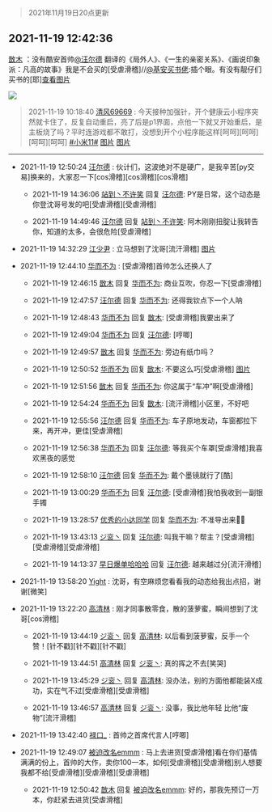 > 2021年11月19日20点更新
<link rel="stylesheet" href="https://cdn.jsdelivr.net/gh/taotie6/sampleJSON@main/css/photo_show.css">
<meta name="referrer" content="no-referrer" />


 ## 2021-11-19 12:42:36 

 [㪚木](https://www.coolapk.com/feed/31573276?shareKey=MzFhMGU4YzBjNjRlNjE5NzJmNzM~) ：没有酷安首帅<a class="feed-link-uname" href="/u/汪尔德">@汪尔德</a> 翻译的《局外人》、《一生的亲密关系》、《画说印象派：凡高的故事》我是不会买的[受虐滑稽]//<a class="feed-link-uname" href="/u/基安买书佬">@基安买书佬</a>:插个眼。有没有靓仔们买书的[耶]<a class="feed-forward-pic" href="http://image.coolapk.com/feed/2021/1119/12/1362774_6443_2169_546@750x750.jpg">查看图片</a> 

<div class="album">
<img class="img-item" src="http://image.coolapk.com/feed/2020/0511/21/1081091_45bad8f3_4880_7713@356x200.gif" />
</div>

> 2021-11-19 10:18:40 
> [清风69669](https://www.coolapk.com/feed/31569894?shareKey=ZTRjYzZkOTNjZTAwNjE5NzJmNzM~) : 今天接种加强针，开个健康云小程序突然就卡住了，反复自动重启，亮了后是p1界面，点他一下就又开始重启，是主板烧了吗？平时连游戏都不敢打，没想到开个小程序能这样[呵呵][呵呵][呵呵][呵呵] <a class="feed-link-tag" href="/t/小米11?type=0">#小米11#</a> 
[图片](http://image.coolapk.com/feed/2021/1119/10/4249952_5b4f4bad_8318_743_41@2494x3325.jpeg)
[图片](http://image.coolapk.com/feed/2021/1119/10/4249952_e2b81620_8318_744_341@2494x3325.jpeg)

 ------- 

- 2021-11-19 12:50:24 [汪尔德](uid=1595236) : 伙计们，这波绝对不是硬广，是我辛苦[py交易]换来的，大家忍一下[cos滑稽][cos滑稽][cos滑稽] 

    - 2021-11-19 14:36:06 [站到丶不许笑](uid=1165627) 回复 [汪尔德](uid=1595236): PY是日常，这个动态是你登沈哥号发的吧[受虐滑稽][受虐滑稽] 

    - 2021-11-19 14:49:46 [汪尔德](uid=1595236) 回复 [站到丶不许笑](uid=1165627): 阿木刚刚扭腚让我转告你，知道的太多，会很危险[受虐滑稽] 

- 2021-11-19 14:32:29 [江少尹](uid=3524927) : 立马想到了沈哥[流汗滑稽] [图片](http://image.coolapk.com/feed/2021/1119/14/3524927_3548_553_494@1040x416.jpg)

- 2021-11-19 12:44:10 [华而不为](uid=1212555) : [受虐滑稽]首帅怎么还换人了 

    - 2021-11-19 12:46:15 [㪚木](uid=1081091) 回复 [华而不为](uid=1212555): 商业互吹，你忍一下[受虐滑稽] 

    - 2021-11-19 12:47:57 [汪尔德](uid=1595236) 回复 [华而不为](uid=1212555): 还得我钦点下一个人呐 

    - 2021-11-19 12:48:43 [华而不为](uid=1212555) 回复 [㪚木](uid=1081091): [受虐滑稽]我要出来了 

    - 2021-11-19 12:49:04 [华而不为](uid=1212555) 回复 [汪尔德](uid=1595236): [哼唧] 

    - 2021-11-19 12:49:57 [㪚木](uid=1081091) 回复 [华而不为](uid=1212555): 旁边有纸巾吗？ 

    - 2021-11-19 12:50:52 [华而不为](uid=1212555) 回复 [㪚木](uid=1081091): 不要这么巧[受虐滑稽] [图片](http://image.coolapk.com/feed/2021/1119/12/1212555_6e5c640a_7450_7188_454@3325x2494.jpeg)

    - 2021-11-19 12:51:56 [㪚木](uid=1081091) 回复 [华而不为](uid=1212555): 你这属于“车冲”啊[受虐滑稽] 

    - 2021-11-19 12:54:24 [华而不为](uid=1212555) 回复 [㪚木](uid=1081091): [流汗滑稽]小区里，不好吧 

    - 2021-11-19 12:55:56 [汪尔德](uid=1595236) 回复 [华而不为](uid=1212555): 车子原地发动，车窗都拉下来，再开冲，更佳[受虐滑稽] 

    - 2021-11-19 12:56:38 [华而不为](uid=1212555) 回复 [汪尔德](uid=1595236): 等我买个车罩[受虐滑稽]我喜欢黑夜的感觉 

    - 2021-11-19 12:58:10 [汪尔德](uid=1595236) 回复 [华而不为](uid=1212555): 戴个墨镜就行了[酷] 

    - 2021-11-19 13:00:29 [华而不为](uid=1212555) 回复 [汪尔德](uid=1595236): [受虐滑稽]我怕我收到一副银手镯 

    - 2021-11-19 13:28:57 [优秀的小达同学](uid=3114536) 回复 [华而不为](uid=1212555): 不准导出来🤤🤤 

    - 2021-11-19 13:43:13 [ジ衮丶](uid=494451) 回复 [汪尔德](uid=1595236): 叫我干嘛？帮主？[受虐滑稽][受虐滑稽][受虐滑稽] 

    - 2021-11-19 14:13:37 [早日爆单哈哈哈](uid=2188936) 回复 [汪尔德](uid=1595236): 越来越过分[流汗滑稽] 

- 2021-11-19 13:58:20 [Yight](uid=1263007) : 沈哥，有空麻烦您看看我的动态给我出点招，谢谢[微笑] 

- 2021-11-19 13:22:20 [高清林](uid=8114305) : 刚才同事散零食，散的菠萝蜜，瞬间想到了沈哥[cos滑稽] 

    - 2021-11-19 13:44:19 [ジ衮丶](uid=494451) 回复 [高清林](uid=8114305): 以后看到菠萝蜜，反手一个赞！[针不戳][针不戳][针不戳] 

    - 2021-11-19 13:44:51 [高清林](uid=8114305) 回复 [ジ衮丶](uid=494451): 真的挥之不去[笑哭] 

    - 2021-11-19 13:45:29 [ジ衮丶](uid=494451) 回复 [高清林](uid=8114305): 没办法，别的方面他都能装X成功，实在气不过[受虐滑稽][受虐滑稽] 

    - 2021-11-19 13:46:57 [高清林](uid=8114305) 回复 [ジ衮丶](uid=494451): 没事，我比他年轻 比他“废物”[流汗滑稽] 

- 2021-11-19 13:42:40 [禄口_](uid=1005884) : 首帅之首席代言人[哼唧] 

- 2021-11-19 12:49:07 [被迫改名emmm](uid=3302275) : 马上去进货[受虐滑稽]看在你们基情满满的份上，首帅的大作，卖你100一本，如何[受虐滑稽][受虐滑稽]别人想要我都不给[受虐滑稽][受虐滑稽][受虐滑稽] 

    - 2021-11-19 12:50:42 [㪚木](uid=1081091) 回复 [被迫改名emmm](uid=3302275): 好的，那我先预订一万本，你赶紧去进货[受虐滑稽] 

